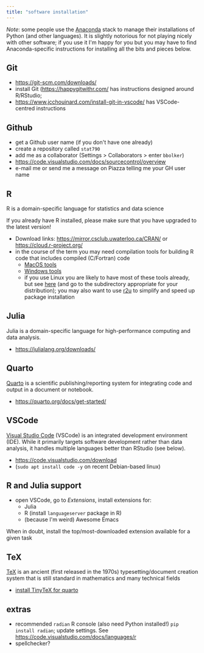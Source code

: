 ```yaml
---
title: "software installation"
---
```


*Note*: some people use the [Anaconda](https://www.anaconda.com/) stack to manage their installations of Python (and other languages). It is slightly notorious for not playing nicely with other software; if you use it I'm happy for you but you may have to find Anaconda-specific instructions for installing all the bits and pieces below.

## Git

* https://git-scm.com/downloads/
* install Git (https://happygitwithr.com/ has instructions designed around R/RStudio; 
* https://www.jcchouinard.com/install-git-in-vscode/ has VSCode-centred instructions

## Github

* get a Github user name (if you don't have one already)
* create a repository called `stat790`
* add me as a collaborator (Settings > Collaborators > enter `bbolker`)
* https://code.visualstudio.com/docs/sourcecontrol/overview
* e-mail me or send me a message on Piazza telling me your GH user name

## R

R is a domain-specific language for statistics and data science

If you already have R installed, please make sure that you have upgraded to the latest version!

* Download links: https://mirror.csclub.uwaterloo.ca/CRAN/ or https://cloud.r-project.org/
* in the course of the term you may need compilation tools for building R code that includes compiled (C/Fortran) code
   * [MacOS tools](https://mac.r-project.org/tools/)
   * [Windows tools](https://cran.r-project.org/bin/windows/Rtools/rtools42/rtools.html)
   * if you use Linux you are likely to have most of these tools already, but see [here](https://cran.r-project.org/bin/linux/) (and go to the subdirectory appropriate for your distribution); you may also want to use [r2u](https://github.com/eddelbuettel/r2u#r2u-cran-as-ubuntu-binaries) to simplify and speed up package installation


## Julia

Julia is a domain-specific language for high-performance computing and data analysis.

* https://julialang.org/downloads/

## Quarto

[Quarto](https://quarto.org/) is a scientific publishing/reporting system for integrating code and output in a document or notebook.

* https://quarto.org/docs/get-started/

## VSCode

[Visual Studio Code](https://code.visualstudio.com/) (VSCode) is an integrated development environment (IDE). While it primarily targets software development rather than data analysis, it handles multiple languages better than RStudio (see below).

* https://code.visualstudio.com/download
* (`sudo apt install code -y` on recent Debian-based linux)

## R and Julia support

* open VSCode, go to *Extensions*, install extensions for:
   * Julia
   * R (install `languageserver` package in R)
   * (because I'm weird) Awesome Emacs 

When in doubt, install the top/most-downloaded extension available for a given task

## TeX 

[TeX](https://en.wikipedia.org/wiki/TeX) is an ancient (first released in the 1970s) typesetting/document creation system that is still standard in mathematics and many technical fields

   - [install TinyTeX for quarto](https://quarto.org/docs/output-formats/pdf-engine.html)


## extras

* recommended `radian` R console (also need Python installed!) `pip install radian`; update settings. See https://code.visualstudio.com/docs/languages/r
* spellchecker?
